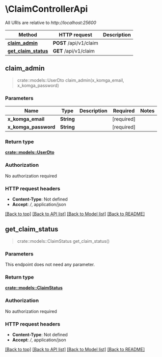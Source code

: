 # \ClaimControllerApi

All URIs are relative to *http://localhost:25600*

Method | HTTP request | Description
------------- | ------------- | -------------
[**claim_admin**](ClaimControllerApi.md#claim_admin) | **POST** /api/v1/claim | 
[**get_claim_status**](ClaimControllerApi.md#get_claim_status) | **GET** /api/v1/claim | 



## claim_admin

> crate::models::UserDto claim_admin(x_komga_email, x_komga_password)


### Parameters


Name | Type | Description  | Required | Notes
------------- | ------------- | ------------- | ------------- | -------------
**x_komga_email** | **String** |  | [required] |
**x_komga_password** | **String** |  | [required] |

### Return type

[**crate::models::UserDto**](UserDto.md)

### Authorization

No authorization required

### HTTP request headers

- **Content-Type**: Not defined
- **Accept**: */*, application/json

[[Back to top]](#) [[Back to API list]](../README.md#documentation-for-api-endpoints) [[Back to Model list]](../README.md#documentation-for-models) [[Back to README]](../README.md)


## get_claim_status

> crate::models::ClaimStatus get_claim_status()


### Parameters

This endpoint does not need any parameter.

### Return type

[**crate::models::ClaimStatus**](ClaimStatus.md)

### Authorization

No authorization required

### HTTP request headers

- **Content-Type**: Not defined
- **Accept**: */*, application/json

[[Back to top]](#) [[Back to API list]](../README.md#documentation-for-api-endpoints) [[Back to Model list]](../README.md#documentation-for-models) [[Back to README]](../README.md)

